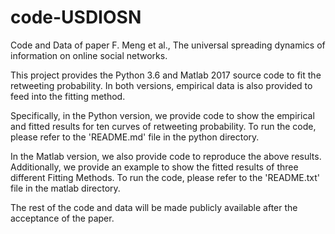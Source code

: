 # code-USDIOSN
Code and Data of paper F. Meng et al., The universal spreading dynamics of information on online social networks.

This project provides the Python 3.6 and Matlab 2017 source code to fit the retweeting probability.
In both versions,  empirical data is also provided to feed into the fitting method.

Specifically, in the Python version, we provide code to show the empirical and fitted results for ten curves of retweeting probability.
To run the code, please refer to the 'README.md' file in the python directory.

In the Matlab version,  we also provide code to reproduce the above results.
Additionally, we provide an example to show the fitted results of three different Fitting Methods.
To run the code, please refer to the 'README.txt' file in the matlab directory.

The rest of the code and data will be made publicly available after the acceptance of the paper.
